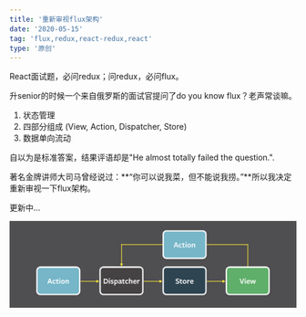 ```yaml
---
title: '重新审视flux架构'
date: '2020-05-15'
tag: 'flux,redux,react-redux,react'
type: '原创'
---
```


React面试题，必问redux；问redux，必问flux。

升senior的时候一个来自俄罗斯的面试官提问了do you know flux？老声常谈嘛。
1. 状态管理
2. 四部分组成 (View, Action, Dispatcher, Store)
3. 数据单向流动

自以为是标准答案，结果评语却是"He almost totally failed the question.".

著名金牌讲师大司马曾经说过：**“你可以说我菜，但不能说我捞。”**所以我决定重新审视一下flux架构。

更新中...

![](../../../static/images/re-consider-flux/flux.png)

